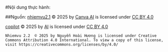 #Nội dung thực hành:

##Nguồn:
<a href="https://github.com/huong-nek/thuc-hanh-buoi-6-nhom-5">nhiemvu2.1</a> © 2025 by <a href="https://www.canva.com/ai-assistant/">Canva AI</a> is licensed under <a href="https://creativecommons.org/licenses/by/4.0/">CC BY 4.0</a><img src="https://mirrors.creativecommons.org/presskit/icons/cc.svg" alt="" style="max-width: 1em;max-height:1em;margin-left: .2em;"><img src="https://mirrors.creativecommons.org/presskit/icons/by.svg" alt="" style="max-width: 1em;max-height:1em;margin-left: .2em;">

<a href="https://share.google/Orr8NRILIiBdJIQRE">copilot</a> © 2025 by <a href="https://github.com/huong-nek">AI</a> is licensed under <a href="https://creativecommons.org/licenses/by/4.0/">CC BY 4.0</a><img src="https://mirrors.creativecommons.org/presskit/icons/cc.svg" alt="" style="max-width: 1em;max-height:1em;margin-left: .2em;"><img src="https://mirrors.creativecommons.org/presskit/icons/by.svg" alt="" style="max-width: 1em;max-height:1em;margin-left: .2em;">

    Nhiemvu 2.2  © 2025 by Nguyễn Hoài Hương is licensed under Creative Commons Attribution 4.0 International. To view a copy of this license, visit https://creativecommons.org/licenses/by/4.0/
